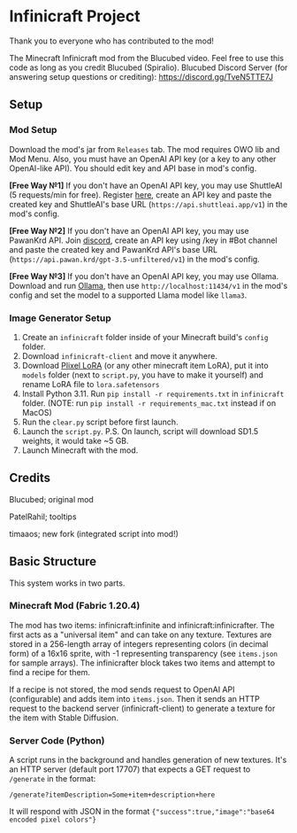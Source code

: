 # Infinicraft Project

Thank you to everyone who has contributed to the mod!

The Minecraft Infinicraft mod from the Blucubed video. Feel free to use this code as long as you credit Blucubed (Spiralio).
Blucubed Discord Server (for answering setup questions or crediting): https://discord.gg/TveN5TTE7J

## Setup

### Mod Setup
Download the mod's jar from `Releases` tab. The mod requires OWO lib and Mod Menu. Also, you must have an OpenAI API key (or a key to any other OpenAI-like API). You should edit key and API base in mod's config.

**[Free Way №1]** If you don't have an OpenAI API key, you may use ShuttleAI (5 requests/min for free). Register [here](https://shuttleai.app/), create an API key and paste the created key and ShuttleAI's base URL (`https://api.shuttleai.app/v1`) in the mod's config.

**[Free Way №2]** If you don't have an OpenAI API key, you may use PawanKrd API. Join [discord](https://discord.gg/pawan), create an API key using /key in #Bot channel and paste the created key and PawanKrd API's base URL (`https://api.pawan.krd/gpt-3.5-unfiltered/v1`) in the mod's config.

**[Free Way №3]** If you don't have an OpenAI API key, you may use Ollama. Download and run [Ollama](https://ollama.com/download), then use `http://localhost:11434/v1` in the mod's config and set the model to a supported Llama model like `llama3`.

### Image Generator Setup
1. Create an `infinicraft` folder inside of your Minecraft build's `config` folder.
2. Download `infinicraft-client` and move it anywhere.
3. Download [Plixel LoRA](https://civitai.com/models/102368/plixel-minecraft) (or any other minecraft item LoRA), put it into `models` folder (next to `script.py`, you have to make it yourself) and rename LoRA file to `lora.safetensors`
4. Install Python 3.11. Run `pip install -r requirements.txt` in `infinicraft` folder. (NOTE: run `pip install -r requirements_mac.txt` instead if on MacOS)
5. Run the `clear.py` script before first launch.
6. Launch the `script.py`.
   P.S. On launch, script will download SD1.5 weights, it would take ~5 GB.
7. Launch Minecraft with the mod.

## Credits

Blucubed; original mod

PatelRahil; tooltips

timaaos; new fork (integrated script into mod!)

## Basic Structure
This system works in two parts.

### Minecraft Mod (Fabric 1.20.4)
The mod has two items: infinicraft:infinite and infinicraft:infinicrafter. The first acts as a "universal item" and can take on any texture. Textures are stored in a 256-length array of integers representing colors (in decimal form) of a 16x16 sprite, with -1 representing transparency (see `items.json` for sample arrays). The infinicrafter block takes two items and attempt to find a recipe for them.

If a recipe is not stored, the mod sends request to OpenAI API (configurable) and adds item into `items.json`. Then it sends an HTTP request to the backend server (infinicraft-client) to generate a texture for the item with Stable Diffusion.

### Server Code (Python)
A script runs in the background and handles generation of new textures.
It's an HTTP server (default port 17707) that expects a GET request to `/generate` in the format:

    /generate?itemDescription=Some+item+description+here

It will respond with JSON in the format `{"success":true,"image":"base64 encoded pixel colors"}`
